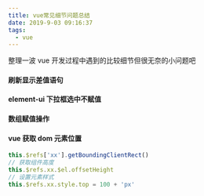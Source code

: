 ```yaml
---
title: vue常见细节问题总结
date: 2019-9-03 09:16:37
tags:
  - vue
---
```


整理一波 vue 开发过程中遇到的比较细节但很无奈的小问题吧

#### 刷新显示差值语句

#### element-ui 下拉框选中不赋值

#### 数组赋值操作

#### vue 获取 dom 元素位置

```javascript
this.$refs['xx'].getBoundingClientRect()
// 获取组件高度
this.$refs.xx.$el.offsetHeight
// 设置元素样式
this.$refs.xx.style.top = 100 + 'px'
```
